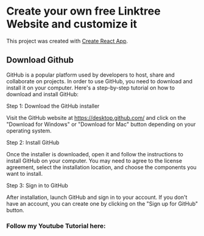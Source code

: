 # Create your own free Linktree Website and customize it

This project was created with [Create React App](https://github.com/facebook/create-react-app).

## Download Github

GitHub is a popular platform used by developers to host, share and collaborate on projects. In order to use GitHub, you need to download and install it on your computer. Here's a step-by-step tutorial on how to download and install GitHub:

Step 1: Download the GitHub installer

Visit the GitHub website at https://desktop.github.com/ and click on the "Download for Windows" or "Download for Mac" button depending on your operating system.

Step 2: Install GitHub

Once the installer is downloaded, open it and follow the instructions to install GitHub on your computer. You may need to agree to the license agreement, select the installation location, and choose the components you want to install.

Step 3: Sign in to GitHub

After installation, launch GitHub and sign in to your account. If you don't have an account, you can create one by clicking on the "Sign up for GitHub" button.

### Follow my Youtube Tutorial here:



